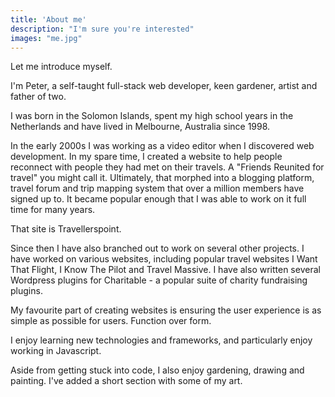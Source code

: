 ```yaml
---
title: 'About me'
description: "I'm sure you're interested"
images: "me.jpg"
---
```


Let me introduce myself.

I'm Peter, a self-taught full-stack web developer, keen gardener, artist and father of two.

I was born in the Solomon Islands, spent my high school years in the Netherlands and have lived in Melbourne, Australia since 1998.

In the early 2000s I was working as a video editor when I discovered web development. In my spare time, I created a website to help people reconnect with people they had met on their travels.
A "Friends Reunited for travel" you might call it. Ultimately, that morphed into a blogging platform, travel forum and trip mapping system that over a million members have signed up to. It became popular enough that I was able to work on it full time for many years.

That site is Travellerspoint.

Since then I have also branched out to work on several other projects. I have worked on various websites, including popular travel websites I Want That Flight, I Know The Pilot and Travel Massive. I have also written several Wordpress plugins for Charitable - a popular suite of charity fundraising plugins.  

My favourite part of creating websites is ensuring the user experience is as simple as possible for users. Function over form.

I enjoy learning new technologies and frameworks, and particularly enjoy working in Javascript.

Aside from getting stuck into code, I also enjoy gardening, drawing and painting. I've added a short section with some of my art.
